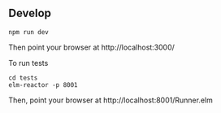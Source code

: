 ## Develop

```
npm run dev
```

Then point your browser at http://localhost:3000/

To run tests
```
cd tests
elm-reactor -p 8001
```

Then, point your browser at http://localhost:8001/Runner.elm

